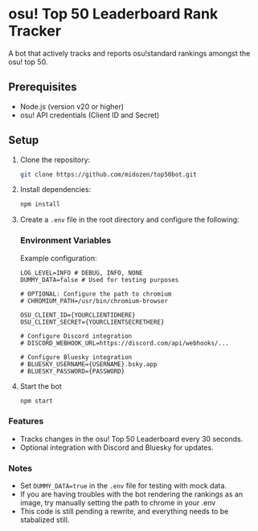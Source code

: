 # osu! Top 50 Leaderboard Rank Tracker

A bot that actively tracks and reports osu!standard rankings amongst the osu! top 50.

## Prerequisites

- Node.js (version v20 or higher)
- osu! API credentials (Client ID and Secret)

## Setup

1. Clone the repository:
   ```bash
   git clone https://github.com/midozen/top50bot.git
   ```
2. Install dependencies:
   ```bash
   npm install
   ```
3. Create a `.env` file in the root directory and configure the following:

    ### Environment Variables
    Example configuration:
    ```env
    LOG_LEVEL=INFO # DEBUG, INFO, NONE
    DUMMY_DATA=false # Used for testing purposes

    # OPTIONAL: Configure the path to chromium
    # CHROMIUM_PATH=/usr/bin/chromium-browser

    OSU_CLIENT_ID={YOURCLIENTIDHERE}
    OSU_CLIENT_SECRET={YOURCLIENTSECRETHERE}

    # Configure Discord integration
    # DISCORD_WEBHOOK_URL=https://discord.com/api/webhooks/...

    # Configure Bluesky integration
    # BLUESKY_USERNAME={USERNAME}.bsky.app
    # BLUESKY_PASSWORD={PASSWORD}
    ```

4. Start the bot

   ```bash
   npm start
   ```

### Features
- Tracks changes in the osu! Top 50 Leaderboard every 30 seconds.
- Optional integration with Discord and Bluesky for updates.

### Notes
- Set `DUMMY_DATA=true` in the `.env` file for testing with mock data.
- If you are having troubles with the bot rendering the rankings as an image, try manually setting the path to chrome in your .env
- This code is still pending a rewrite, and everything needs to be stabalized still.